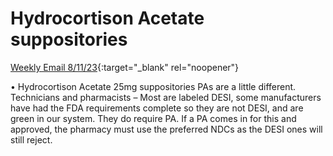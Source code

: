 # Hydrocortison Acetate suppositories 

[Weekly Email 8/11/23](https://mygainwell-my.sharepoint.com/:w:/g/personal/christopher_nguyen_gainwelltechnologies_com/EQPQa6jFBx5EnNJNyKe3x0wBikrVWqIBfsbYA9t9KuiVBA?e=uTOysZ){:target="_blank" rel="noopener"}

•	Hydrocortison Acetate 25mg suppositories PAs are a little different. Technicians and pharmacists – Most are labeled DESI, some manufacturers have had the FDA requirements complete so they are not DESI, and are green in our system. They do require PA. If a PA comes in for this and approved, the pharmacy must use the preferred NDCs as the DESI ones will still reject. 
